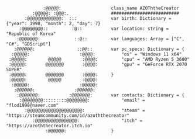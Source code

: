 <!-- ## Hi there 👋 -->
```gdscript

              :@@@@@:                   class_name AZOThtheCreator
          :@@@@@: :@@@:.                ##########################
       :@@@@@@@@@@@@@:  :::             var birth: Dictionary = {"year": 1998, "month": 2, "day": 7}
     :@@@@@@@@::         :@::           var location: string = "Republic of Korea"
    :@@@@@@@:             ::@::         var languages: Array = ["C", "C#", "GDScript"]
   :@@@@@@:                ::@@::       var pc_specs: Dictionary = {
  :@@@@@:                   :@@@@:          "os" = "Windows 11 x64"
 :@@@@@:        @@@@@        :@@@@:         "cpu" = "AMD Ryzen 5 3600"
 :@@@@@:       @@@@@@@       :@@@@:         "gpu" = "GeForce RTX 2070 SUPER"
 :@@@@@:       @@@@@@@       :@@@@:     }
 :@@@@@:        @@@@@        :@@@@:     
  :@@@@@:                   :@@@@@:     
   :@@@@@@:               :@@@@@@:      
    :@@@@@@@:           :@@@@@@@:       var contacts: Dictionary = {
     :@@@@@@@@:::::::::@@@@@@@@:            "email" = "flod1998@naver.com"
       :@@@@@@@@@@@@@@@@@@@@@:              "steam" = "https://steamcommunity.com/id/azoththecreator"
          :@@@@@@@@@@@@@@@@:                "itch" = "https://azoththecreator.itch.io"
               :@@@@@@:                 }

```
<!--
**azoththecreator/azoththecreator** is a ✨ _special_ ✨ repository because its `README.md` (this file) appears on your GitHub profile.

Here are some ideas to get you started:

- 🔭 I’m currently working on ...
- 🌱 I’m currently learning ...
- 👯 I’m looking to collaborate on ...
- 🤔 I’m looking for help with ...
- 💬 Ask me about ...
- 📫 How to reach me: ...
- 😄 Pronouns: ...
- ⚡ Fun fact: ...
-->
